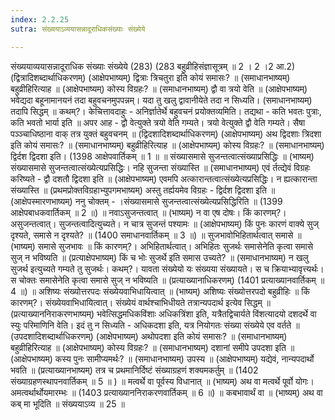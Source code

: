 ```yaml
---
index: 2.2.25
sutra: संख्ययाऽव्ययासन्नादूराधिकसंख्याः संख्येये

---
```

 संख्ययाव्ययासन्नादूराधिक संख्याः संख्येये (283) (283 बहुव्रीहिसंज्ञासूत्रम् ॥ 2 । 2 ।2 आ.2) (द्वित्रादिशब्दार्थाधिकरणम्) (आक्षेपभाष्यम्) द्वित्राः त्रिचतुरा इति कोयं समासः? ॥ (समाधानभाष्यम्) बहुव्रीहिरित्याह ॥ (आक्षेपभाष्यम्) कोस्य विग्रहः? ॥ (समाधानभाष्यम्) द्वौ वा त्रयो वेति ॥ (आक्षेपभाष्यम्) भवेद्यदा बहूनामानयनं तदा बहुवचनमुपपन्नम्। यदा तु खलु द्वावानीयेते तदा न सिध्यति। (समाधानभाष्यम्) तदापि सिद्धम् ॥ कथम्?। केचित्तावदाहुः - अनिर्ज्ञातेर्थे बहुवचनं प्रयोक्तव्यमिति। तद्यथा - कति भवतः पुत्राः, कति भवतो भार्या इति ॥ अपर आह - द्वौ वेत्युक्ते त्रयो वेति गम्यते। त्रयो वेत्युक्ते द्वौ वेति गम्यते। सैषा पञ्ञ्चाधिष्ठाना वाक् तत्र युक्तं बहुवचनम् ॥ (द्विदशादिशब्दार्थाधिकरणम्) (आक्षेपभाष्यम्) अथ द्विदशाः त्रिदशा इति कोयं समासः? ॥ (समाधानभाष्यम्) बहुव्रीहिरित्याह ॥ (आक्षेपभाष्यम्) कोस्य विग्रहः? ॥ (समाधानभाष्यम्) द्विर्दश द्विदशा इति। (1398 आक्षेपवार्तिकम् ॥ 1 ॥ ॥ संख्यासमासे सुजन्तत्वात्संख्याप्रसिद्धिः ॥ (भाष्यम्) संख्यासमासे सुजन्तत्वात्संख्येत्यप्रसिद्धिः। नहि सुजन्ता संख्यास्ति ॥ (समाधानभाष्यम्) एवं र्तत्द्येवं विग्रहः करिष्यते - द्वौ दशतौ द्विदशा इति ॥ (आक्षेपभाष्यम्) एवमपि अत्कारान्तत्वात्संख्येत्यप्रसिद्धिः। न ह्यत्कारान्ता संख्यास्ति ॥ (प्रथमप्रोक्तविग्रहाभ्युपगमभाष्यम्) अस्तु तर्ह्ययमेव विग्रहः - द्विर्दश द्विदशा इति ॥ (आक्षेपस्मारणभाष्यम्) ननु चोक्तम् - ।संख्यासमासे सुजन्तत्वात्संख्येत्यप्रसिद्धिरिति ॥ (1399 आक्षेपबाधकवार्तिकम् ॥ 2 ॥) ॥ नवाऽसुजन्तत्वात् ॥ (भाष्यम्) न वा एष दोषः। किं कारणम्?। असुजन्तत्वात्। सुजन्तत्वादित्युच्यते। न चात्र सुजन्तं पश्यामः ॥ (आक्षेपभाष्यम्) किं पुनः कारणं वाक्ये सुज् दृश्यते, समासे न दृश्यते? ॥ (1400 समाधानवार्तिकम् ॥ 3 ॥) ॥ सुजभावोभिहितार्थत्वात् समासे ॥ (भाष्यम्) समासे सुजभावः ॥ किं कारणम्?। अभिहितार्थत्वात्। अभिहितः सुजर्थः समासेनेति कृत्वा समासे सुज् न भविष्यति ॥ (प्रत्याक्षेपभाष्यम्) किं च भोः सुजर्थे इति समास उच्यते? ॥ (समाधानभाष्यम्) न खलु सुजर्थ इत्युच्यते गम्यते तु सुजर्थः। कथम्?। यावता संख्येयो यः संख्यया संख्यायते। स च क्रियाभ्यावृत्त्यर्थः। स चोक्तः समासेनेति कृत्वा समासे सुज् न भविष्यति ॥ (प्रत्याख्यानाधिकरणम्) (1401 प्रत्याख्यानवार्तिकम् ॥ 4 ॥) ॥ अशिष्यः संख्योत्तरपदः संख्येयवाभिधायित्वात् ॥ (भाष्यम्) अशिष्यः संख्योत्तरपदो बहुव्रीहिः ॥ किं कारणम्?। संख्येयवाभिधायित्वात्। संख्येयं वार्थश्चाभिधीयते तत्रान्यपदार्थ इत्येव सिद्धम् ॥ (प्रत्याख्याननिराकरणभाष्यम्) भवेत्सिद्धमधिकविंशाः अधिकत्रिंशा इति, यत्रैतद्विचार्यते विंशत्यादयो दशदर्थे वा स्युः परिमाणिनि वेति। इदं तु न सिध्यति - अधिकदशा इति, यत्र नियोगतः संख्या संख्येये एव वर्तते ॥ (उपदशादिशब्दार्थाधिकरणम्) (आक्षेपभाष्यम्) अथोपदशा इति कोयं समासः? ॥ (समाधानभाष्यम्) बहुव्रीहिरित्याह ॥ (आक्षेपभाष्यम्) कोस्य विग्रहः? ॥ (समाधानभाष्यम्) दशानां समीपे उपदशा इति ॥ (आक्षेपभाष्यम्) कस्य पुनः सामीप्यमर्थः? ॥ (समाधानभाष्यम्) उपस्य ॥ (आक्षेपभाष्यम्) यद्येवं, नान्यपदार्थो भवति ॥ (प्रत्याख्यानभाष्यम्) तत्र च प्रथमानिर्दिष्टं संख्याग्रहणं शक्यमकर्तुम् ॥ (1402 संख्याग्रहणस्थापनवार्तिकम् ॥ 5 ॥ ) ॥ मत्वर्थे वा पूर्वस्य विधानात् ॥ (भाष्यम्) अथ वा मत्वर्थे पूर्वो योगः। अमत्वर्थार्थोयमारम्भः ॥ (1403 प्रत्याख्याननिराकरणवार्तिकम् ॥ 6 ॥) ॥ कबभावार्थं वा ॥ (भाष्यम्) अथ वा कब् मा भूदिति ॥ संख्ययाऽव्य ॥ 25 ॥ 